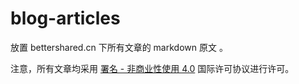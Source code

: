# blog-articles

放置 bettershared.cn 下所有文章的 markdown 原文 。

注意，所有文章均采用 [署名 - 非商业性使用 4.0](https://creativecommons.org/licenses/by-nc/4.0/deed.zh) 国际许可协议进行许可。
